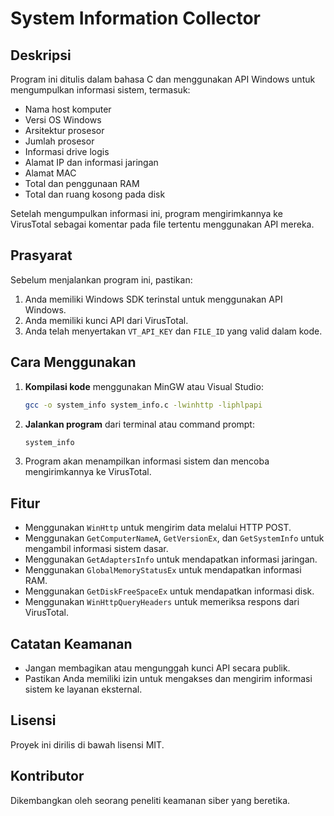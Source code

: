 # System Information Collector

## Deskripsi
Program ini ditulis dalam bahasa C dan menggunakan API Windows untuk mengumpulkan informasi sistem, termasuk:
- Nama host komputer
- Versi OS Windows
- Arsitektur prosesor
- Jumlah prosesor
- Informasi drive logis
- Alamat IP dan informasi jaringan
- Alamat MAC
- Total dan penggunaan RAM
- Total dan ruang kosong pada disk

Setelah mengumpulkan informasi ini, program mengirimkannya ke VirusTotal sebagai komentar pada file tertentu menggunakan API mereka.

## Prasyarat
Sebelum menjalankan program ini, pastikan:
1. Anda memiliki Windows SDK terinstal untuk menggunakan API Windows.
2. Anda memiliki kunci API dari VirusTotal.
3. Anda telah menyertakan `VT_API_KEY` dan `FILE_ID` yang valid dalam kode.

## Cara Menggunakan
1. **Kompilasi kode** menggunakan MinGW atau Visual Studio:
   ```sh
   gcc -o system_info system_info.c -lwinhttp -liphlpapi
   ```
2. **Jalankan program** dari terminal atau command prompt:
   ```sh
   system_info
   ```
3. Program akan menampilkan informasi sistem dan mencoba mengirimkannya ke VirusTotal.

## Fitur
- Menggunakan `WinHttp` untuk mengirim data melalui HTTP POST.
- Menggunakan `GetComputerNameA`, `GetVersionEx`, dan `GetSystemInfo` untuk mengambil informasi sistem dasar.
- Menggunakan `GetAdaptersInfo` untuk mendapatkan informasi jaringan.
- Menggunakan `GlobalMemoryStatusEx` untuk mendapatkan informasi RAM.
- Menggunakan `GetDiskFreeSpaceEx` untuk mendapatkan informasi disk.
- Menggunakan `WinHttpQueryHeaders` untuk memeriksa respons dari VirusTotal.

## Catatan Keamanan
- Jangan membagikan atau mengunggah kunci API secara publik.
- Pastikan Anda memiliki izin untuk mengakses dan mengirim informasi sistem ke layanan eksternal.

## Lisensi
Proyek ini dirilis di bawah lisensi MIT.

## Kontributor
Dikembangkan oleh seorang peneliti keamanan siber yang beretika.


